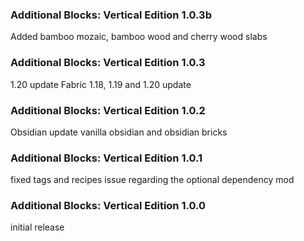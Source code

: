 ### Additional Blocks: Vertical Edition 1.0.3b
Added bamboo mozaic, bamboo wood and cherry wood slabs

### Additional Blocks: Vertical Edition 1.0.3
1.20 update
Fabric 1.18, 1.19 and 1.20 update

### Additional Blocks: Vertical Edition 1.0.2
Obsidian update
vanilla obsidian and obsidian bricks

### Additional Blocks: Vertical Edition 1.0.1
fixed tags and recipes issue regarding the optional dependency mod

### Additional Blocks: Vertical Edition 1.0.0
initial release

